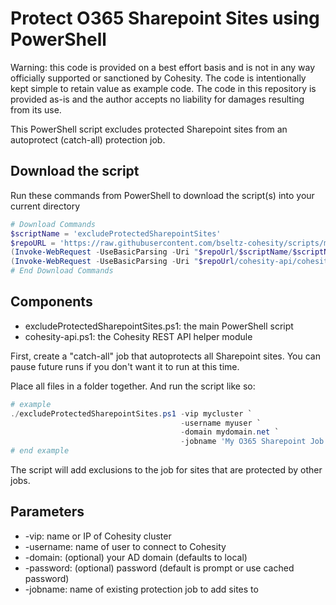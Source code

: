 # Protect O365 Sharepoint Sites using PowerShell

Warning: this code is provided on a best effort basis and is not in any way officially supported or sanctioned by Cohesity. The code is intentionally kept simple to retain value as example code. The code in this repository is provided as-is and the author accepts no liability for damages resulting from its use.

This PowerShell script excludes protected Sharepoint sites from an autoprotect (catch-all) protection job.

## Download the script

Run these commands from PowerShell to download the script(s) into your current directory

```powershell
# Download Commands
$scriptName = 'excludeProtectedSharepointSites'
$repoURL = 'https://raw.githubusercontent.com/bseltz-cohesity/scripts/master/powershell'
(Invoke-WebRequest -UseBasicParsing -Uri "$repoUrl/$scriptName/$scriptName.ps1").content | Out-File "$scriptName.ps1"; (Get-Content "$scriptName.ps1") | Set-Content "$scriptName.ps1"
(Invoke-WebRequest -UseBasicParsing -Uri "$repoUrl/cohesity-api/cohesity-api.ps1").content | Out-File cohesity-api.ps1; (Get-Content cohesity-api.ps1) | Set-Content cohesity-api.ps1
# End Download Commands
```

## Components

* excludeProtectedSharepointSites.ps1: the main PowerShell script
* cohesity-api.ps1: the Cohesity REST API helper module

First, create a "catch-all" job that autoprotects all Sharepoint sites. You can pause future runs if you don't want it to run at this time.

Place all files in a folder together. And run the script like so:

```powershell
# example
./excludeProtectedSharepointSites.ps1 -vip mycluster `
                                      -username myuser `
                                      -domain mydomain.net `
                                      -jobname 'My O365 Sharepoint Job'
# end example
```

The script will add exclusions to the job for sites that are protected by other jobs.

## Parameters

* -vip: name or IP of Cohesity cluster
* -username: name of user to connect to Cohesity
* -domain: (optional) your AD domain (defaults to local)
* -password: (optional) password (default is prompt or use cached password)
* -jobname: name of existing protection job to add sites to
